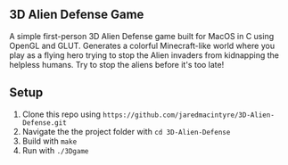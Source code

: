 ## 3D Alien Defense Game
A simple first-person 3D Alien Defense game built for MacOS in C using OpenGL and GLUT. Generates a colorful  Minecraft-like world where you play as a flying hero trying to stop the Alien invaders from kidnapping the helpless humans. Try to stop the aliens before it's too late!

## Setup

1. Clone this repo using `https://github.com/jaredmacintyre/3D-Alien-Defense.git`
2. Navigate the the project folder with `cd 3D-Alien-Defense`
3. Build with `make`
4. Run with `./3Dgame`